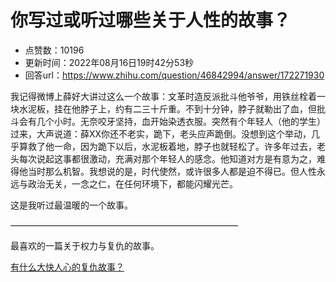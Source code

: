 # 你写过或听过哪些关于人性的故事？
- 点赞数：10196
- 更新时间：2022年08月16日19时42分53秒
- 回答url：https://www.zhihu.com/question/46842994/answer/172271930
<body>
 <p data-pid="fxp7dBqG">我记得微博上薛好大讲过这么一个故事：文革时造反派批斗他爷爷，用铁丝栓着一块水泥板，挂在他脖子上，约有二三十斤重。不到十分钟，脖子就勒出了血，但批斗会有几个小时。无奈咬牙坚持，血开始染透衣服。突然有个年轻人（他的学生）过来，大声说道：薛XX你还不老实，跪下，老头应声跪倒。没想到这个举动，几乎算救了他一命，因为跪下以后，水泥板着地，脖子也就轻松了。许多年过去，老头每次说起这事都很激动，充满对那个年轻人的感念。他知道对方是有意为之，难得他当时那么机智。我想说的是，时代使然，或许很多人都是迫不得已。但人性永远与政治无关，一念之仁，在任何环境下，都能闪耀光芒。</p>
 <p data-pid="GeeAcxXs">这是我听过最温暖的一个故事。</p>
 <p data-pid="8HKsnKmd">——————————————————————————</p>
 <p data-pid="0lYC2bnQ">最喜欢的一篇关于权力与复仇的故事。</p><a data-draft-node="block" data-draft-type="link-card" href="https://www.zhihu.com/answer/2626100685" class="internal">有什么大快人心的复仇故事？</a>
 <p></p>
</body>